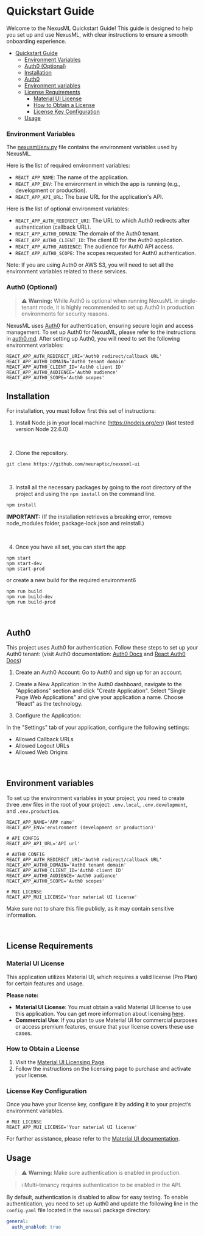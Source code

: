# Quickstart Guide

Welcome to the NexusML Quickstart Guide! This guide is designed to help you set up and use NexusML, with clear 
instructions to ensure a smooth onboarding experience.

<!-- toc -->

- [Quickstart Guide](#quickstart-guide)
    - [Environment Variables](#environment-variables)
    - [Auth0 (Optional)](#auth0-optional)
  - [Installation](#installation)
  - [Auth0](#auth0)
  - [Environment variables](#environment-variables-1)
  - [License Requirements](#license-requirements)
    - [Material UI License](#material-ui-license)
    - [How to Obtain a License](#how-to-obtain-a-license)
    - [License Key Configuration](#license-key-configuration)
  - [Usage](#usage)

### Environment Variables

The [nexusml/env.py](../nexusml/env.py) file contains the environment variables used by NexusML.

Here is the list of required environment variables:

- `REACT_APP_NAME`: The name of the application.
- `REACT_APP_ENV`: The environment in which the app is running (e.g., development or production).
- `REACT_APP_API_URL`: The base URL for the application's API.

Here is the list of optional environment variables:

- `REACT_APP_AUTH_REDIRECT_URI`: The URL to which Auth0 redirects after authentication (callback URL).
- `REACT_APP_AUTH0_DOMAIN`: The domain of the Auth0 tenant.
- `REACT_APP_AUTH0_CLIENT_ID`: The client ID for the Auth0 application.
- `REACT_APP_AUTH0_AUDIENCE`: The audience for Auth0 API access.
- `REACT_APP_AUTH0_SCOPE`: The scopes requested for Auth0 authentication.

Note: If you are using Auth0 or AWS S3, you will need to set all the environment variables related to these services.

### Auth0 (Optional)

> ⚠️ **Warning:** While Auth0 is optional when running NexusML in single-tenant mode, it is highly recommended to 
> set up Auth0 in production environments for security reasons.

NexusML uses [Auth0](https://auth0.com/) for authentication, ensuring secure login and access management. To set up 
Auth0 for NexusML, please refer to the instructions in [auth0.md](auth0.md). After setting up Auth0, you will need to 
set the following environment variables:

```
REACT_APP_AUTH_REDIRECT_URI='Auth0 redirect/callback URL'
REACT_APP_AUTH0_DOMAIN='Auth0 tenant domain'
REACT_APP_AUTH0_CLIENT_ID='Auth0 client ID'
REACT_APP_AUTH0_AUDIENCE='Auth0 audience'
REACT_APP_AUTH0_SCOPE='Auth0 scopes'
```

## Installation

For installation, you must follow first this set of instructions:

1. Install Node.js in your local machine (https://nodejs.org/en) (last tested version Node 22.6.0)

<br/>

2. Clone the repository.

```
git clone https://github.com/neuraptic/nexusml-ui
```

<br/>

3. Install all the necessary packages by going to the root directory of the project and using the `npm install` on the command line.

```javascript
npm install
```

**IMPORTANT:**
(If the installation retrieves a breaking error, remove node_modules folder, package-lock.json and reinstall.)

<br/>

4. Once you have all set, you can start the app

```
npm start
npm start-dev
npm start-prod
```

or create a new build for the required environment6

```
npm run build
npm run build-dev
npm run build-prod
```

<br/>

## Auth0

This project uses Auth0 for authentication. Follow these steps to set up your Auth0 tenant: (visit Auth0 documentation: [Auth0 Docs](https://auth0.com/docs) and [React Auth0 Docs](https://auth0.com/docs/quickstart/spa/react/interactive))

1. Create an Auth0 Account:
   Go to Auth0 and sign up for an account.

2. Create a New Application:
   In the Auth0 dashboard, navigate to the "Applications" section and click "Create Application".
   Select "Single Page Web Applications" and give your application a name.
   Choose "React" as the technology.

3. Configure the Application:

In the "Settings" tab of your application, configure the following settings:

- Allowed Callback URLs
- Allowed Logout URLs
- Allowed Web Origins

<br/>

## Environment variables

To set up the environment variables in your project, you need to create three .env files in the root of your project: `.env.local`, `.env.development`, and `.env.production`.

```
REACT_APP_NAME='APP name'
REACT_APP_ENV='environment (development or production)'

# API CONFIG
REACT_APP_API_URL='API url'

# AUTH0 CONFIG
REACT_APP_AUTH_REDIRECT_URI='Auth0 redirect/callback URL'
REACT_APP_AUTH0_DOMAIN='Auth0 tenant domain'
REACT_APP_AUTH0_CLIENT_ID='Auth0 client ID'
REACT_APP_AUTH0_AUDIENCE='Auth0 audience'
REACT_APP_AUTH0_SCOPE='Auth0 scopes'

# MUI LICENSE
REACT_APP_MUI_LICENSE='Your material UI license'
```

Make sure not to share this file publicly, as it may contain sensitive information.

<br/>

## License Requirements

### Material UI License

This application utilizes Material UI, which requires a valid license (Pro Plan) for certain features and usage.

**Please note:**

- **Material UI License**: You must obtain a valid Material UI license to use this application. You can get more information about licensing [here](https://mui.com/store/items/mui-x-pro/).
- **Commercial Use**: If you plan to use Material UI for commercial purposes or access premium features, ensure that your license covers these use cases.

### How to Obtain a License

1. Visit the [Material UI Licensing Page](https://mui.com/store/items/mui-x-pro/).
2. Follow the instructions on the licensing page to purchase and activate your license.

### License Key Configuration

Once you have your license key, configure it by adding it to your project’s environment variables.

```
# MUI LICENSE
REACT_APP_MUI_LICENSE='Your material UI license'
```

For further assistance, please refer to the [Material UI documentation](https://mui.com/getting-started/installation/).

## Usage

> ⚠️ **Warning:** Make sure authentication is enabled in production.

> ℹ️ Multi-tenancy requires authentication to be enabled in the API.

By default, authentication is disabled to allow for easy testing. To enable authentication, you need to set up Auth0 
and update the following line in the `config.yaml` file located in the `nexusml` package directory:

```yaml
general:
  auth_enabled: true
```